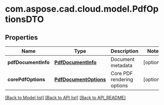 
# com.aspose.cad.cloud.model.PdfOptionsDTO

## Properties
Name | Type | Description | Notes
------------ | ------------- | ------------- | -------------
**pdfDocumentInfo** | [**PdfDocumentInfo**](PdfDocumentInfo.md) | Document metadata |  [optional]
**corePdfOptions** | [**PdfDocumentOptions**](PdfDocumentOptions.md) | Core PDF rendering options |  [optional]


[[Back to Model list]](API_README.md#documentation-for-models) [[Back to API list]](API_README.md#documentation-for-api-endpoints) [[Back to API_README]](API_README.md)


